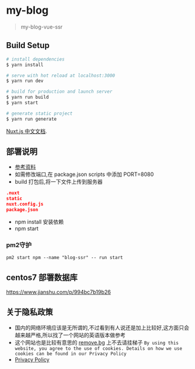 # my-blog

> my-blog-vue-ssr

## Build Setup

``` bash
# install dependencies
$ yarn install

# serve with hot reload at localhost:3000
$ yarn run dev

# build for production and launch server
$ yarn run build
$ yarn start

# generate static project
$ yarn run generate
```

[Nuxt.js 中文文档](https://zh.nuxtjs.org/guide/installation).

## 部署说明
- [参考资料](https://segmentfault.com/a/1190000014450967)
- 如需修改端口,在 package.json scripts 中添加 PORT=8080
- build 打包后,将一下文件上传到服务器
```json
.nuxt
static
nuxt.config.js
package.json
```
- npm install 安装依赖
- npm start
### pm2守护
`pm2 start npm --name "blog-ssr" -- run start`

## centos7 部署数据库
https://www.jianshu.com/p/994bc7b19b26


## 关于隐私政策
- 国内的网络环境应该是无所谓的,不过看到有人说还是加上比较好,这方面只会越来越严格,所以找了一个网站的英语版本做参考
- 这个网站也是比较有意思的 [remove.bg](https://www.remove.bg) 上不去请挂梯子
`By using this website, you agree to the use of cookies. Details on how we use cookies can be found in our Privacy Policy`
- [Privacy Policy](https://www.remove.bg/privacy)
